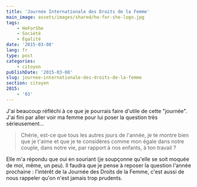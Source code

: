 ```yaml
---
title: 'Journée Internationale des Droits de la Femme'
main_image: assets/images/shared/he-for-she-logo.jpg
tags:
    - HeForShe
    - Société
    - Égalité
date: '2015-03-08'
lang: fr
type: post
categories:
    - citoyen
publishDate: '2015-03-08'
slug: journee-internationale-des-droits-de-la-femme
section: citoyen
2015:
    - '03'
---
```


J'ai beaucoup réfléchi à ce que je pourrais faire d'utile de cette "journée". J'ai fini par aller voir ma femme pour lui poser la question très sérieusement…

<!--more-->

> Chérie, est-ce que tous les autres jours de l'année, je te montre bien que je t'aime et que je te considères comme mon égale dans notre couple, dans notre vie, par rapport à nos enfants, à ton travail&nbsp;?

Elle m'a répondu que oui en souriant (je soupçonne qu'elle se soit moquée de moi, même, un peu).
Il faudra que je pense à reposer la question l'année prochaine&nbsp;: l'intérêt de la Journée des Droits de la Femme, c'est aussi de nous rappeler qu'on n'est jamais trop prudents.
